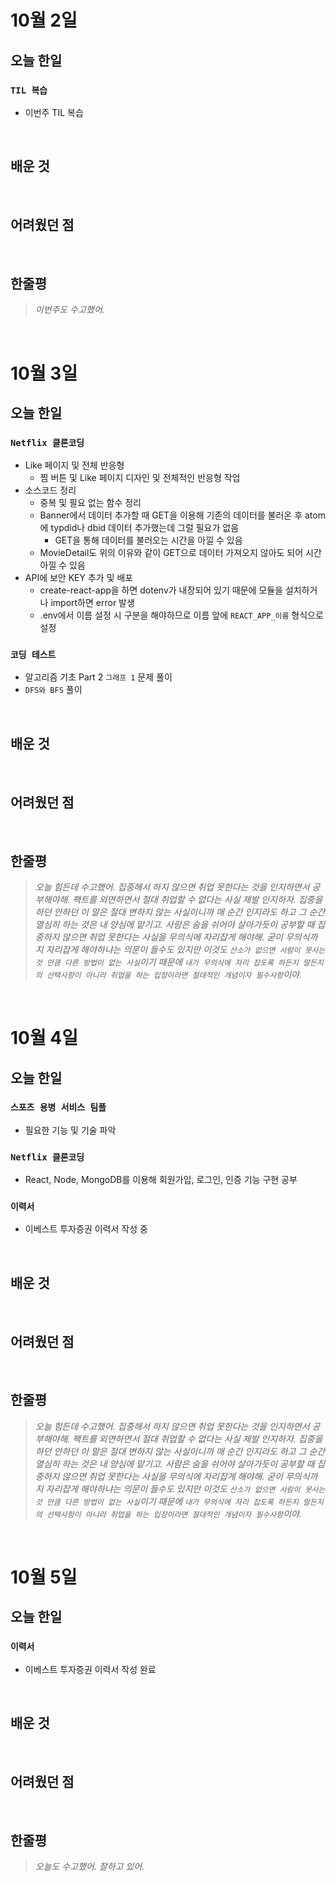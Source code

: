 # 10월 2일

## 오늘 한일

### `TIL 복습`

- 이번주 TIL 복습

<br>

## 배운 것

<br>

## 어려웠던 점

<br>

## 한줄평

> _이번주도 수고했어._

<br>

# 10월 3일

## 오늘 한일

### `Netflix 클론코딩`

- Like 페이지 및 전체 반응형
  - 찜 버튼 및 Like 페이지 디자인 및 전체적인 반응형 작업
- 소스코드 정리
  - 중복 및 필요 없는 함수 정리
  - Banner에서 데이터 추가할 때 GET을 이용해 기존의 데이터를 불러온 후 atom에 typdid나 dbid 데이터 추가했는데 그럴 필요가 없음
    - GET을 통해 데이터를 불러오는 시간을 아낄 수 있음
  - MovieDetail도 위의 이유와 같이 GET으로 데이터 가져오지 않아도 되어 시간 아낄 수 있음
- API에 보안 KEY 추가 및 배포
  - create-react-app을 하면 dotenv가 내장되어 있기 때문에 모듈을 설치하거나 import하면 error 발생
  - .env에서 이름 설정 시 구분을 해야하므로 이름 앞에 `REACT_APP_이름` 형식으로 설정

### `코딩 테스트`

- 알고리즘 기초 Part 2 `그래프 1` 문제 풀이
- `DFS와 BFS` 풀이

<br>

## 배운 것

<br>

## 어려웠던 점

<br>

## 한줄평

> _오늘 힘든데 수고했어. 집중해서 하지 않으면 취업 못한다는 것을 인지하면서 공부해야해. 팩트를 외면하면서 절대 취업할 수 없다는 사실 제발 인지하자. 집중을 하던 안하던 이 말은 절대 변하지 않는 사실이니까 매 순간 인지라도 하고 그 순간 열심히 하는 것은 내 양심에 맡기고. 사람은 숨을 쉬어야 살아가듯이 공부할 때 집중하지 않으면 취업 못한다는 사실을 무의식에 자리잡게 해야해. 굳이 무의식까지 자리잡게 해야하냐는 의문이 들수도 있지만 이것도 `산소가 없으면 사람이 못사는 것 만큼 다른 방법이 없는 사실`이기 때문에 `내가 무의식에 자리 잡도록 하든지 말든지의 선택사항이 아니라 취업을 하는 입장이라면 절대적인 개념이자 필수사항`이야._

<br>

# 10월 4일

## 오늘 한일

### `스포츠 용병 서비스 팀플`

- 필요한 기능 및 기술 파악

### `Netflix 클론코딩`

- React, Node, MongoDB를 이용해 회원가입, 로그인, 인증 기능 구현 공부

### `이력서`

- 이베스트 투자증권 이력서 작성 중

<br>

## 배운 것

<br>

## 어려웠던 점

<br>

## 한줄평

> _오늘 힘든데 수고했어. 집중해서 하지 않으면 취업 못한다는 것을 인지하면서 공부해야해. 팩트를 외면하면서 절대 취업할 수 없다는 사실 제발 인지하자. 집중을 하던 안하던 이 말은 절대 변하지 않는 사실이니까 매 순간 인지라도 하고 그 순간 열심히 하는 것은 내 양심에 맡기고. 사람은 숨을 쉬어야 살아가듯이 공부할 때 집중하지 않으면 취업 못한다는 사실을 무의식에 자리잡게 해야해. 굳이 무의식까지 자리잡게 해야하냐는 의문이 들수도 있지만 이것도 `산소가 없으면 사람이 못사는 것 만큼 다른 방법이 없는 사실`이기 때문에 `내가 무의식에 자리 잡도록 하든지 말든지의 선택사항이 아니라 취업을 하는 입장이라면 절대적인 개념이자 필수사항`이야._

<br>

# 10월 5일

## 오늘 한일

### `이력서`

- 이베스트 투자증권 이력서 작성 완료

<br>

## 배운 것

<br>

## 어려웠던 점

<br>

## 한줄평

> _오늘도 수고했어. 잘하고 있어._

<br>
